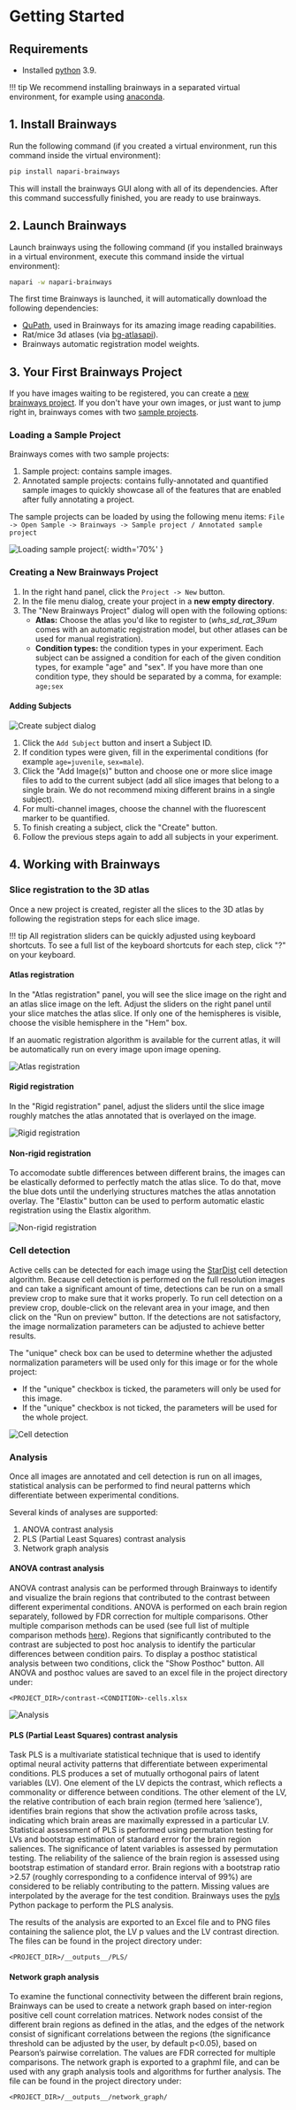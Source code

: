 # Getting Started

## Requirements

* Installed [python](https://www.python.org/downloads/) 3.9.

!!! tip
    We recommend installing brainways in a separated virtual environment, for example using [anaconda](https://docs.anaconda.com/free/anaconda/install/).

## 1. Install Brainways

Run the following command (if you created a virtual environment, run this command inside the virtual environment):

```bash
pip install napari-brainways
```

This will install the brainways GUI along with all of its dependencies. After this command successfully finished, you are ready to use brainways.

## 2. Launch Brainways

Launch brainways using the following command (if you installed brainways in a virtual environment, execute this command inside the virtual environment):

```bash
napari -w napari-brainways
```

The first time Brainways is launched, it will automatically download the following dependencies:

* [QuPath](https://qupath.github.io/), used in Brainways for its amazing image reading capabilities.
* Rat/mice 3d atlases (via [bg-atlasapi](https://github.com/brainglobe/bg-atlasapi)).
* Brainways automatic registration model weights.

## 3. Your First Brainways Project

If you have images waiting to be registered, you can create a [new brainways project](#creating-a-new-brainways-project). If you don't have your own images, or just want to jump right in, brainways comes with two [sample projects](#loading-a-sample-project).

### Loading a Sample Project

Brainways comes with two sample projects:

1. Sample project: contains sample images.
1. Annotated sample projects: contains fully-annotated and quantified sample images to quickly showcase all of the features that are enabled after fully annotating a project.

The sample projects can be loaded by using the following menu items: `File -> Open Sample -> Brainways -> Sample project / Annotated sample project`

![Loading sample project](./assets/load-demo.jpg){: width='70%' }

### Creating a New Brainways Project

1. In the right hand panel, click the `Project -> New` button.
1. In the file menu dialog, create your project in a **new empty directory**.
1. The "New Brainways Project" dialog will open with the following options:
    * **Atlas:** Choose the atlas you'd like to register to (*whs_sd_rat_39um* comes with an automatic registration model, but other atlases can be used for manual registration).
    * **Condition types:** the condition types in your experiment. Each subject can be assigned a condition for each of the given condition types, for example "age" and "sex". If you have more than one condition type, they should be separated by a comma, for example: `age;sex`

#### Adding Subjects

![Create subject dialog](./assets/new_subject.jpg)

1. Click the `Add Subject` button and insert a Subject ID.
1. If condition types were given, fill in the experimental conditions (for example `age=juvenile`, `sex=male`).
1. Click the "Add Image(s)" button and choose one or more slice image files to add to the current subject (add all slice images that belong to a single brain. We do not recommend mixing different brains in a single subject).
1. For multi-channel images, choose the channel with the fluorescent marker to be quantified.
1. To finish creating a subject, click the "Create" button.
1. Follow the previous steps again to add all subjects in your experiment.

## 4. Working with Brainways

### Slice registration to the 3D atlas

Once a new project is created, register all the slices to the 3D atlas by following the registration steps for each slice image.

!!! tip
    All registration sliders can be quickly adjusted using keyboard shortcuts. To see a full list of the keyboard shortcuts for each step, click "?" on your keyboard.

#### Atlas registration

In the "Atlas registration" panel, you will see the slice image on the right and an atlas slice image on the left. Adjust the sliders on the right panel until your slice matches the atlas slice. If only one of the hemispheres is visible, choose the visible hemisphere in the "Hem" box.

If an auomatic registration algorithm is available for the current atlas, it will be automatically run on every image upon image opening.

![Atlas registration](./assets/atlas-reg.gif)

#### Rigid registration

In the "Rigid registration" panel, adjust the sliders until the slice image roughly matches the atlas annotated that is overlayed on the image.

![Rigid registration](./assets/affine-reg.gif)

#### Non-rigid registration

To accomodate subtle differences between different brains, the images can be elastically deformed to perfectly match the atlas slice. To do that, move the blue dots until the underlying structures matches the atlas annotation overlay. The "Elastix" button can be used to perform automatic elastic registration using the Elastix algorithm.

![Non-rigid registration](./assets/non-rigid-reg.gif)

### Cell detection

Active cells can be detected for each image using the [StarDist](https://github.com/stardist/stardist) cell detection algorithm. Because cell detection is performed on the full resolution images and can take a significant amount of time, detections can be run on a small preview crop to make sure that it works properly. To run cell detection on a preview crop, double-click on the relevant area in your image, and then click on the "Run on preview" button. If the detections are not satisfactory, the image normalization parameters can be adjusted to achieve better results.

The "unique" check box can be used to determine whether the adjusted normalization parameters will be used only for this image or for the whole project:
* If the "unique" checkbox is ticked, the parameters will only be used for this image.
* If the "unique" checkbox is not ticked, the parameters will be used for the whole project.

![Cell detection](./assets/cell-detection.jpg)

### Analysis

Once all images are annotated and cell detection is run on all images, statistical analysis can be performed to find neural patterns which differentiate between experimental conditions.

Several kinds of analyses are supported:

1. ANOVA contrast analysis
1. PLS (Partial Least Squares) contrast analysis
1. Network graph analysis

#### ANOVA contrast analysis

ANOVA contrast analysis can be performed through Brainways to identify and visualize the brain regions that contributed to the contrast between different experimental conditions. ANOVA is performed on each brain region separately, followed by FDR correction for multiple comparisons. Other multiple comparison methods can be used (see full list of multiple comparison methods [here](https://www.statsmodels.org/dev/generated/statsmodels.stats.multitest.multipletests.html)). Regions that significantly contributed to the contrast are subjected to post hoc analysis to identify the particular differences between condition pairs. To display a posthoc statistical analysis between two conditions, click the "Show Posthoc" button. All ANOVA and posthoc values are saved to an excel file in the project directory under:

```
<PROJECT_DIR>/contrast-<CONDITION>-cells.xlsx
```

![Analysis](./assets/analysis.jpg)

#### PLS (Partial Least Squares) contrast analysis

Task PLS is a multivariate statistical technique that is used to identify optimal neural activity patterns that differentiate between experimental conditions. PLS produces a set of mutually orthogonal pairs of latent variables (LV). One element of the LV depicts the contrast, which reflects a commonality or difference between conditions. The other element of the LV, the relative contribution of each brain region (termed here ‘salience’), identifies brain regions that show the activation profile across tasks, indicating which brain areas are maximally expressed in a particular LV. Statistical assessment of PLS is performed using permutation testing for LVs and bootstrap estimation of standard error for the brain region saliences. The significance of latent variables is assessed by permutation testing. The reliability of the salience of the brain region is assessed using bootstrap estimation of standard error. Brain regions with a bootstrap ratio >2.57 (roughly corresponding to a confidence interval of 99%) are considered to be reliably contributing to the pattern. Missing values are interpolated by the average for the test condition. Brainways uses the [pyls](https://github.com/rmarkello/pyls) Python package to perform the PLS analysis.

The results of the analysis are exported to an Excel file and to PNG files containing the salience plot, the LV p values and the LV contrast direction. The files can be found in the project directory under:

```
<PROJECT_DIR>/__outputs__/PLS/
```

#### Network graph analysis

To examine the functional connectivity between the different brain regions, Brainways can be used to create a network graph based on inter-region positive cell count correlation matrices. Network nodes consist of the different brain regions as defined in the atlas, and the edges of the network consist of significant correlations between the regions (the significance threshold can be adjusted by the user, by default p<0.05), based on Pearson’s pairwise correlation. The values are FDR corrected for multiple comparisons. The network graph is exported to a graphml file, and can be used with any graph analysis tools and algorithms for further analysis. The file can be found in the project directory under:

```
<PROJECT_DIR>/__outputs__/network_graph/
```
